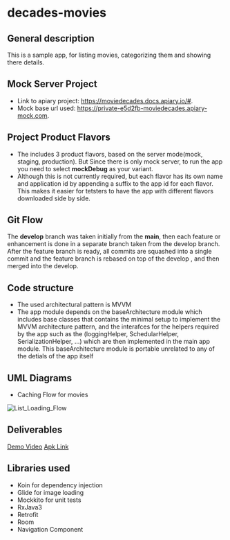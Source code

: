 # decades-movies

## General description
This is a sample app, for listing movies, categorizing them and showing there details.

## Mock Server Project
* Link to apiary project: https://moviedecades.docs.apiary.io/#.
* Mock base url used: https://private-e5d2fb-moviedecades.apiary-mock.com.

## Project Product Flavors
* The includes 3 product flavors, based on the server mode(mock, staging, production). But Since there is only mock server, to run the app you need to select **mockDebug** as your variant.
* Although this is not currently required, but each flavor has its own name and application id by appending a suffix to the app id for each flavor. This makes it easier for tetsters to have the app with different flavors downloaded side by side.

## Git Flow
The **develop** branch was taken initially from the **main**, then each feature or enhancement is done in a separate branch
taken from the develop branch.  After the feature branch is ready, all commits are squashed into a single commit and the feature branch is rebased on top of the develop , and then merged into the develop.

## Code structure
* The used architectural pattern is MVVM
* The app module depends on the baseArchitecture module which includes base classes that contains the minimal setup to implement the MVVM architecture pattern, and the interafces for the helpers required by the app such as the (loggingHelper, SchedularHelper, SerializationHelper, ...) which are then implemented in the main app module. This baseArchitecture module is portable unrelated to any of the detials of the app itself

## UML Diagrams

* Caching Flow for movies

![List_Loading_Flow](https://user-images.githubusercontent.com/6968550/115269037-33da0280-a13b-11eb-90ed-76878f85178b.png)

## Deliverables
[Demo Video](https://drive.google.com/file/d/10hYEZ3HjuyRRVOvrHru1ThbDH22NqVcx/view?usp=sharing)
[Apk Link](https://drive.google.com/file/d/10hYEZ3HjuyRRVOvrHru1ThbDH22NqVcx/view?usp=sharing)

## Libraries used
* Koin for dependency injection
* Glide for image loading
* Mockkito for unit tests
* RxJava3
* Retrofit
* Room
* Navigation Component
